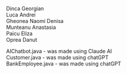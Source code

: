 Dinca Georgian <br/>
Luca Andrei <br/>
Gheonea Naomi Denisa <br/>
Munteanu Anastasia <br/>
Paicu Eliza <br/>
Oprea Danut <br/>

AIChatbot.java - was made using Claude AI <br/>
Customer.java - was made using chatGPT <br/>
BankEmployee.java - was made using chatGPT <br/>
